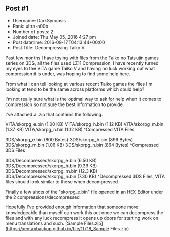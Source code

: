 ## Post #1
- Username: DarkSynopsis
- Rank: ultra-n00b
- Number of posts: 2
- Joined date: Thu May 05, 2016 4:27 pm
- Post datetime: 2016-09-17T04:13:44+00:00
- Post Title: Decompressing Taiko V

Past few months I have toying with files from the Taiko no Tatsujin games series on 3DS, all the files used LZ11 Compression, I have recently turned my eyes to the VITA game Taiko V and having no luck working out what compression it is under, was hoping to find some help here.

From what I can tell looking at various recent Taiko games the files I'm looking at tend to be the same across platforms which could help?

I'm not really sure what is the optimal way to ask for help when it comes to compression so not sure the best information to provide.

I've attached a .zip that contains the following.

VITA/skorpg_e.bin (1.00 KB)
VITA/skorpg_h.bin (1.12 KB)
VITA/skorpg_m.bin (1.37 KB)
VITA/skorpg_n.bin (1.12 KB)
^Compressed VITA Files.

3DS/skorpg_e.bin (800 Bytes)
3DS/skorpg_h.bin (896 Bytes)
3DS/skorpg_m.bin (1.06 KB)
3DS/skorpg_n.bin (864 Bytes)
^Compressed 3DS Files

3DS/Decompressed/skorpg_e.bin (6.50 KB)
3DS/Decompressed/skorpg_h.bin (9.39 KB)
3DS/Decompressed/skorpg_m.bin (12.3 KB)
3DS/Decompressed/skorpg_n.bin (7.30 KB)
^Decompressed 3DS Files, VITA files should look similar to these when decompressed

Finally a few shots of the "skorpg_e.bin" file opened in an HEX Editor under the 2 compressions/decompressed

[](http://i.imgur.com/3F9Ue7S.png)

[](http://i.imgur.com/98lgsjy.png)

[](http://i.imgur.com/mU2YgfR.png)

Hopefully I've provided enough information that someone more knowledgeable than myself can work this out  once we can decompress the files and with any luck recompress it opens up doors for starting work on menu translations and such.
[Sample Files.zip](https://xentaxbackup.github.io/file/11718_Sample Files.zip)
